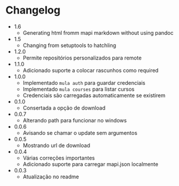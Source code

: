 # Changelog

- 1.6
  - Generating html fromm mapi markdown without using pandoc
- 1.5
  - Changing from setuptools to hatchling
- 1.2.0
  - Permite repositórios personalizados para remote
- 1.1.0
  - Adicionado suporte a colocar rascunhos como required
- 1.0.0
  - Implementado `mula auth` para guardar credenciais
  - Implementado `mula courses` para listar cursos
  - Credenciais são carregadas automaticamente se existirem
- 0.1.0
  - Consertada a opção de download
- 0.0.7
  - Alterando path para funcionar no windows
- 0.0.6
  - Avisando se chamar o update sem argumentos
- 0.0.5
  - Mostrando url de download
- 0.0.4
  - Várias correções importantes
  - Adicionado suporte para carregar mapi.json localmente
- 0.0.3
  - Atualização no readme
